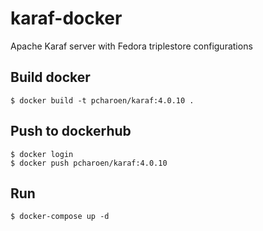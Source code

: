 # karaf-docker
Apache Karaf server with Fedora triplestore configurations

## Build docker
```shell
$ docker build -t pcharoen/karaf:4.0.10 .
```

## Push to dockerhub
```shell
$ docker login
$ docker push pcharoen/karaf:4.0.10
```

## Run 
```shell
$ docker-compose up -d
```